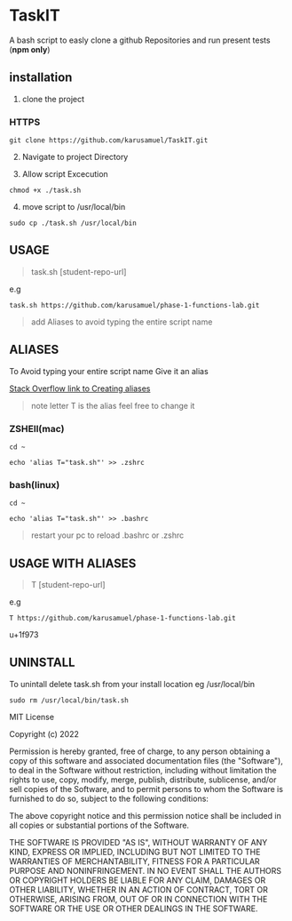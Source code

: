 # TaskIT


A bash script to easly clone a github Repositories and run present tests (**npm only**)

## installation

1. clone the project

### HTTPS

`git clone https://github.com/karusamuel/TaskIT.git`

2. Navigate to project Directory

3. Allow script Excecution

`chmod +x ./task.sh`

4. move script to /usr/local/bin

`sudo cp ./task.sh /usr/local/bin`

## USAGE

> task.sh [student-repo-url]

e.g

`task.sh https://github.com/karusamuel/phase-1-functions-lab.git`

> add Aliases to avoid typing the entire script name  

## ALIASES

To Avoid typing your entire script name Give it an alias

[Stack Overflow link to Creating aliases](https://stackoverflow.com/questions/8967843/how-do-i-create-a-bash-alias)

> note letter  T is the alias 
> feel free to change it

### ZSHEll(mac)

`cd ~`

`echo 'alias T="task.sh"' >> .zshrc`

### bash(linux)

`cd ~`

`echo 'alias T="task.sh"' >> .bashrc`

> restart your pc to reload .bashrc or .zshrc

## USAGE WITH ALIASES

> T  [student-repo-url]

e.g

`T https://github.com/karusamuel/phase-1-functions-lab.git`

u+1f973

## UNINSTALL

To unintall delete task.sh from your install location eg /usr/local/bin

`sudo rm /usr/local/bin/task.sh`

MIT License

Copyright (c) 2022

Permission is hereby granted, free of charge, to any person obtaining a copy
of this software and associated documentation files (the "Software"), to deal
in the Software without restriction, including without limitation the rights
to use, copy, modify, merge, publish, distribute, sublicense, and/or sell
copies of the Software, and to permit persons to whom the Software is
furnished to do so, subject to the following conditions:

The above copyright notice and this permission notice shall be included in all
copies or substantial portions of the Software.

THE SOFTWARE IS PROVIDED "AS IS", WITHOUT WARRANTY OF ANY KIND, EXPRESS OR
IMPLIED, INCLUDING BUT NOT LIMITED TO THE WARRANTIES OF MERCHANTABILITY,
FITNESS FOR A PARTICULAR PURPOSE AND NONINFRINGEMENT. IN NO EVENT SHALL THE
AUTHORS OR COPYRIGHT HOLDERS BE LIABLE FOR ANY CLAIM, DAMAGES OR OTHER
LIABILITY, WHETHER IN AN ACTION OF CONTRACT, TORT OR OTHERWISE, ARISING FROM,
OUT OF OR IN CONNECTION WITH THE SOFTWARE OR THE USE OR OTHER DEALINGS IN THE
SOFTWARE.

